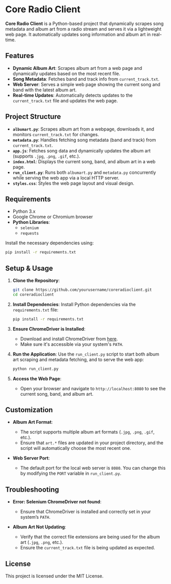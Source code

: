 
# Core Radio Client

**Core Radio Client** is a Python-based project that dynamically scrapes song metadata and album art from a radio stream and serves it via a lightweight web page. It automatically updates song information and album art in real-time.

## Features
- **Dynamic Album Art**: Scrapes album art from a web page and dynamically updates based on the most recent file.
- **Song Metadata**: Fetches band and track info from `current_track.txt`.
- **Web Server**: Serves a simple web page showing the current song and band with the latest album art.
- **Real-time Updates**: Automatically detects updates to the `current_track.txt` file and updates the web page.

## Project Structure

- **`albumart.py`**: Scrapes album art from a webpage, downloads it, and monitors `current_track.txt` for changes.
- **`metadata.py`**: Handles fetching song metadata (band and track) from `current_track.txt`.
- **`app.js`**: Fetches song data and dynamically updates the album art (supports `.jpg`, `.png`, `.gif`, etc.).
- **`index.html`**: Displays the current song, band, and album art in a web page.
- **`run_client.py`**: Runs both `albumart.py` and `metadata.py` concurrently while serving the web app via a local HTTP server.
- **`styles.css`**: Styles the web page layout and visual design.

## Requirements

- Python 3.x
- Google Chrome or Chromium browser
- **Python Libraries**:
  - `selenium`
  - `requests`

Install the necessary dependencies using:

```bash
pip install -r requirements.txt
```

## Setup & Usage

1. **Clone the Repository**:
   ```bash
   git clone https://github.com/yourusername/coreradioclient.git
   cd coreradioclient
   ```

2. **Install Dependencies**:
   Install Python dependencies via the `requirements.txt` file:
   ```bash
   pip install -r requirements.txt
   ```

3. **Ensure ChromeDriver is Installed**:
   - Download and install ChromeDriver from [here](https://sites.google.com/a/chromium.org/chromedriver/).
   - Make sure it's accessible via your system's `PATH`.

4. **Run the Application**:
   Use the `run_client.py` script to start both album art scraping and metadata fetching, and to serve the web app:
   ```bash
   python run_client.py
   ```

5. **Access the Web Page**:
   - Open your browser and navigate to `http://localhost:8080` to see the current song, band, and album art.

## Customization

- **Album Art Format**:
  - The script supports multiple album art formats (`.jpg`, `.png`, `.gif`, etc.).
  - Ensure that `art.*` files are updated in your project directory, and the script will automatically choose the most recent one.

- **Web Server Port**:
  - The default port for the local web server is `8080`. You can change this by modifying the `PORT` variable in `run_client.py`.

## Troubleshooting

- **Error: Selenium ChromeDriver not found**:
   - Ensure that ChromeDriver is installed and correctly set in your system’s `PATH`.

- **Album Art Not Updating**:
   - Verify that the correct file extensions are being used for the album art (`.jpg`, `.png`, etc.).
   - Ensure the `current_track.txt` file is being updated as expected.

## License

This project is licensed under the MIT License.
